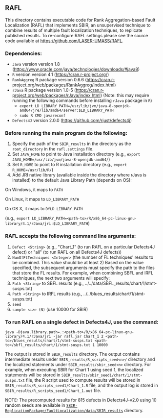 ## RAFL

This directory contains executable code for Rank Aggregation-based Fault Localization (RAFL) that implements SBIR, an unsupervised technique to combine results of multiple fault localization techniques, to replicate published results. To re-configure RAFL settings please see the source code available at https://github.com/LASER-UMASS/RAFL.  

### Dependencies:
- `Java` version version 1.8 (https://www.oracle.com/java/technologies/downloads/#java8)
- `R` version version 4.1 (https://cran.r-project.org/)
- `RankAggreg` R package version 0.6.6 (https://cran.r-project.org/web/packages/RankAggreg/index.html)
- `rJava` R package version 1.0-5 (https://cran.r-project.org/web/packages/rJava/index.html)
  (Note: this may require running the following commands before installing `rJava` package in `R`)
   - `export LD_LIBRARY_PATH=/usr/lib/jvm/java-8-openjdk-amd64/jre/lib/amd64/server:$LD_LIBRARY_PATH`
   - `sudo R CMD javareconf` 
- `Defects4J` version 2.0.0 (https://github.com/rjust/defects4j) 


### Before running the main program do the following:
1. Specify the path of the `SBIR_results` in the directory as the `root_directory` in the `rafl.settings` file. 
2. Set `JAVA_HOME` to point to Java installation directory (e.g., `export JAVA_HOME=/usr/lib/jvm/java-8-openjdk-amd64/`)
3. Set `R_HOME` to point to R installation directory (e.g., `export R_HOME=/usr/lib/R/`)
4. Add JRI native library (available inside the directory where rJava is installed) to the default Java Library Path (depends on OS):

On Windows, it maps to `PATH`

On Linux, it maps to `LD_LIBRARY_PATH`

On OS X, it maps to `DYLD_LIBRARY_PATH` 

(e.g., `export LD_LIBRARY_PATH=<path-to>/R/x86_64-pc-linux-gnu-library/4.1/rJava/jri:$LD_LIBRARY_PATH`) 


### RAFL accepts the following command line arguments:

1. `Defect <String>` (e.g., "Chart_1" (to run RAFL on a particular Defects4J defect) or "all" (to run RAFL on all Defects4J defects))
2. `NumOfFlTechniques <Integer>` (the number of FL techniques' results to be combined. This value should be at least 2)
Based on the value specified, the subsequent arguments must specify the path to the files that store the FL results. For example, when combining SBFL and IRFL techniques, the next two arguments will specify: 
3. `Path <String>` to SBFL results (e.g., ../../data/SBFL_results/chart/1/stmt-susps.txt)
4. `Path <String>` to IRFL results (e.g., ../../blues_results/chart/1/stmt-susps.txt)
5. `seed`
6. `sample size (N)` (use 10000 for SBIR)

### To run RAFL on a single defect in Defects4J, use the command:

`java -Djava.library.path=.:<path-to>/R/x86_64-pc-linux-gnu-library/4.1/rJava/jri -jar rafl.jar Chart_1 2 <path-to>/blues_results/chart/1/stmt-susps.txt <path-to>/sbfl_results/chart/1/stmt-susps.txt 1 10000`

The output is stored in `SBIR_results` directory. The output contains intermediate results under `SBIR_results/R_scripts_seed<n>/` directory
and the localized statements under `SBIR_results/sbir_seed<n>` directory. 
For example, when executing SBIR for Chart 1 using seed 1, the localized statements will be stored in `SBIR_results/sbir_seed1/chart/1/stmt-susps.txt` file,
the R script used to compute results will be stored in `SBIR_results/R_scripts_seed1/Chart_1.R` file, and the output log is stored in `SBIR_results/R_scripts_seed1/Chart_1.out` file. 

NOTE: The precomputed results for 815 defects in Defects4J-v2.0 using 10 random seeds are available in [`SBIR-ReplicationPackage/FaultLocalization/data/SBIR_results`](https://github.com/manishmotwani3/SBIR-ReplicationPackage/tree/main/FaultLocalization/data/SBIR_results) directory.  

